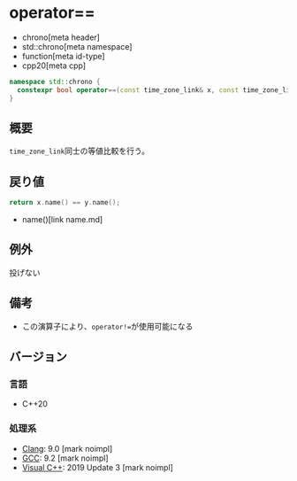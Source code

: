 # operator==
* chrono[meta header]
* std::chrono[meta namespace]
* function[meta id-type]
* cpp20[meta cpp]

```cpp
namespace std::chrono {
  constexpr bool operator==(const time_zone_link& x, const time_zone_link& y) noexcept; // (1) C++20
}
```

## 概要
`time_zone_link`同士の等値比較を行う。


## 戻り値
```cpp
return x.name() == y.name();
```
* name()[link name.md]


## 例外
投げない


## 備考
- この演算子により、`operator!=`が使用可能になる


## バージョン
### 言語
- C++20

### 処理系
- [Clang](/implementation.md#clang): 9.0 [mark noimpl]
- [GCC](/implementation.md#gcc): 9.2 [mark noimpl]
- [Visual C++](/implementation.md#visual_cpp): 2019 Update 3 [mark noimpl]
